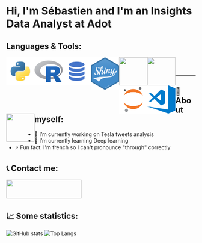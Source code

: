 # Hi, I'm Sébastien and I'm an Insights Data Analyst at Adot 

## Languages & Tools:

<img align="left" alt="Python" width="75px" src="https://raw.githubusercontent.com/github/explore/80688e429a7d4ef2fca1e82350fe8e3517d3494d/topics/python/python.png" />
<img align="left" alt="r" width="75px" src="https://raw.githubusercontent.com/github/explore/80688e429a7d4ef2fca1e82350fe8e3517d3494d/topics/r/r.png" />
<img align="left" alt="sql" width="75px" src="https://raw.githubusercontent.com/github/explore/80688e429a7d4ef2fca1e82350fe8e3517d3494d/topics/sql/sql.png" />
<img align="left" alt="shiny" width="75px" src="https://raw.githubusercontent.com/rstudio/shiny/master/man/figures/logo.png" />
<img align ="left" height="75" width="75" src="https://unpkg.com/simple-icons@v3/icons/tableau.svg" />
<img align ="left" height="75" width="75" src="https://unpkg.com/simple-icons@v3/icons/powerbi.svg" />
<img align="left" alt="Jupyter" width="75px" src="https://raw.githubusercontent.com/github/explore/80688e429a7d4ef2fca1e82350fe8e3517d3494d/topics/jupyter-notebook/jupyter-notebook.png" />
<img align="left" alt="Visual Studio Code" width="75px" src="https://raw.githubusercontent.com/github/explore/80688e429a7d4ef2fca1e82350fe8e3517d3494d/topics/visual-studio-code/visual-studio-code.png" />
<img align ="left" height="75" width="75" src="https://unpkg.com/simple-icons@v3/icons/anaconda.svg" />

<br />
<br />

---

## 👔 About myself:

- 🔭 I’m currently working on Tesla tweets analysis
- 🌱 I’m currently learning Deep learning
- ⚡ Fun fact: I'm french so I can't pronounce "through" correctly

## 📞 Contact me:
[<img height="50" width="200" src ="https://img.shields.io/badge/linkedin-%230077B5.svg?&style=for-the-badge&logo=linkedin&logoColor=white" />][linkedin]

[linkedin]: https://linkedin.com/in/sebastienpavot/

## 📈 Some statistics:
![GitHub stats](https://github-readme-stats.vercel.app/api?username=SebastienPavot&show_icons=true&theme=buefy)
![Top Langs](https://github-readme-stats.vercel.app/api/top-langs/?username=SebastienPavot&theme=buefy)



<!--START_SECTION:activity-->
